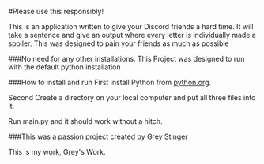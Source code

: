 #Please use this responsibly!

This is an application written to give your Discord friends a hard time.
It will take a sentence and give an output where every letter is individually 
made a spoiler. This was designed to pain your friends as much as possible

###No need for any other installations.
This Project was designed to run with the default python installation

###How to install and run
First install Python from [python.org](https://www.python.org/).

Second Create a directory on your local computer and put all three files into it.

Run main.py and it should work without a hitch.

###This was a passion project created by Grey Stinger

This is my work, Grey's Work.
